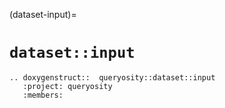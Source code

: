 (dataset-input)=
# `dataset::input`

```{eval-rst}
.. doxygenstruct::  queryosity::dataset::input
   :project: queryosity
   :members:
```